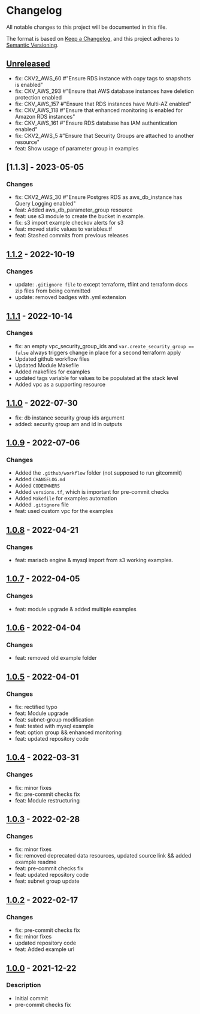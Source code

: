 # Changelog
All notable changes to this project will be documented in this file.

The format is based on [Keep a Changelog](https://keepachangelog.com/en/1.0.0/),
and this project adheres to [Semantic Versioning](https://semver.org/spec/v2.0.0.html).

## [Unreleased]
- fix: CKV2_AWS_60 #"Ensure RDS instance with copy tags to snapshots is enabled"
- fix: CKV_AWS_293 #"Ensure that AWS database instances have deletion protection enabled
- fix: CKV_AWS_157 #"Ensure that RDS instances have Multi-AZ enabled"
- fix: CKV_AWS_118 #"Ensure that enhanced monitoring is enabled for Amazon RDS instances"
- fix: CKV_AWS_161 #"Ensure RDS database has IAM authentication enabled"
- fix: CKV2_AWS_5 #"Ensure that Security Groups are attached to another resource"
- feat: Show usage of parameter group in examples

## [1.1.3] - 2023-05-05
### Changes
- fix: CKV2_AWS_30 #"Ensure Postgres RDS as aws_db_instance has Query Logging enabled"
- feat: Added aws_db_parameter_group resource
- feat: use s3 module to create the bucket in example.
- fix: s3 import example checkov alerts for s3
- feat: moved static values to variables.tf
- feat: Stashed commits from previous releases

## [1.1.2] - 2022-10-19
### Changes
- update: `.gitignore file` to except terraform, tflint and terraform docs zip files from being committed
- update: removed badges with .yml extension

## [1.1.1] - 2022-10-14
### Changes
- fix: an empty vpc_security_group_ids and `var.create_security_group == false` always triggers change in place for a second terraform apply
- Updated github workflow files
- Updated Module Makefile
- Added makefiles for examples
- updated tags variable for values to be populated at the stack level
- Added vpc as a supporting resource

## [1.1.0] - 2022-07-30
- fix: db instance security group ids argument
- added: security group arn and id in outputs

## [1.0.9] - 2022-07-06
### Changes
- Added the `.github/workflow` folder (not supposed to run gitcommit)
- Added `CHANGELOG.md`
- Added `CODEOWNERS`
- Added `versions.tf`, which is important for pre-commit checks
- Added `Makefile` for examples automation
- Added `.gitignore` file
- feat: used custom vpc for the examples

## [1.0.8] - 2022-04-21
### Changes
- feat: mariadb engine & mysql import from s3 working examples.

## [1.0.7] - 2022-04-05
### Changes
- feat: module upgrade & added multiple examples

## [1.0.6] - 2022-04-04
### Changes
- feat: removed old example folder

## [1.0.5] - 2022-04-01
### Changes
- fix: rectified typo
- feat: Module upgrade
- feat: subnet-group modification
- feat: tested with mysql example
- feat: option group && enhanced monitoring
- feat: updated repository code

## [1.0.4] - 2022-03-31
### Changes
- fix: minor fixes
- fix: pre-commit checks fix
- feat: Module restructuring

## [1.0.3] - 2022-02-28
### Changes
- fix: minor fixes
- fix: removed deprecated data resources, updated source link && added example readme
- feat: pre-commit checks fix
- feat: updated repository code
- feat: subnet group update

## [1.0.2] - 2022-02-17
### Changes
- fix: pre-commit checks fix
- fix: minor fixes
- updated repository code
- feat: Added example url

## [1.0.0] - 2021-12-22
### Description
- Initial commit
- pre-commit checks fix

[Unreleased]: https://github.com/boldlink/terraform-aws-rds/compare/1.1.2...HEAD

[1.0.0]: https://github.com/boldlink/terraform-aws-rds/releases/tag/1.0.0
[1.0.2]: https://github.com/boldlink/terraform-aws-rds/releases/tag/1.0.2
[1.0.3]: https://github.com/boldlink/terraform-aws-rds/releases/tag/1.0.3
[1.0.4]: https://github.com/boldlink/terraform-aws-rds/releases/tag/1.0.4
[1.0.5]: https://github.com/boldlink/terraform-aws-rds/releases/tag/1.0.5
[1.0.6]: https://github.com/boldlink/terraform-aws-rds/releases/tag/1.0.6
[1.0.7]: https://github.com/boldlink/terraform-aws-rds/releases/tag/1.0.7
[1.0.8]: https://github.com/boldlink/terraform-aws-rds/releases/tag/1.0.8
[1.0.9]: https://github.com/boldlink/terraform-aws-rds/releases/tag/1.0.9
[1.1.0]: https://github.com/boldlink/terraform-aws-rds/releases/tag/1.1.0
[1.1.1]: https://github.com/boldlink/terraform-aws-rds/releases/tag/1.1.1
[1.1.2]: https://github.com/boldlink/terraform-aws-rds/releases/tag/1.1.2
